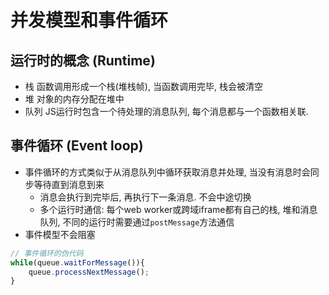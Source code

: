 # 并发模型和事件循环

## 运行时的概念 (Runtime)

* 栈
函数调用形成一个栈(堆栈帧), 当函数调用完毕, 栈会被清空
* 堆
对象的内存分配在堆中
* 队列
JS运行时包含一个待处理的消息队列, 每个消息都与一个函数相关联.

## 事件循环 (Event loop)

* 事件循环的方式类似于从消息队列中循环获取消息并处理, 当没有消息时会同步等待直到消息到来
    - 消息会执行到完毕后, 再执行下一条消息. 不会中途切换
    - 多个运行时通信: 每个web worker或跨域iframe都有自己的栈, 堆和消息队列, 不同的运行时需要通过`postMessage`方法通信
* 事件模型不会阻塞

```javascript
// 事件循环的伪代码
while(queue.waitForMessage()){
    queue.processNextMessage();
}
```

